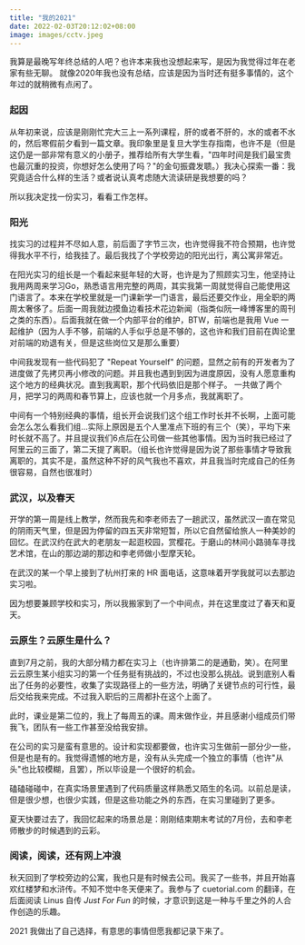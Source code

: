 ```yaml
---
title: "我的2021"
date: 2022-02-03T20:12:02+08:00
image: images/cctv.jpeg
---
```


我算是最晚写年终总结的人吧？也许本来我也没想起来写，是因为我觉得过年在老家有些无聊。 就像2020年我也没有总结，应该是因为当时还有挺多事情的，这个年过的就稍微有点闲了。

### 起因

从年初来说，应该是刚刚忙完大三上一系列课程，肝的或者不肝的，水的或者不水的，然后寒假前夕看到一篇文章。我印象里是复旦大学生存指南，也许不是（但是这仍是一部非常有意义的小册子，推荐给所有大学生看，"四年时间是我们最宝贵也最沉重的投资，你想好怎么使用了吗？"的金句振聋发聩。）我决心探索一番：我究竟适合什么样的生活？或者说认真考虑随大流读研是我想要的吗？

所以我决定找一份实习，看看工作怎样。

### 阳光

找实习的过程并不尽如人意，前后面了字节三次，也许觉得我不符合预期，也许觉得我水平不行，给我挂了。最后我找了个学校旁边的阳光出行，离公寓非常近。

在阳光实习的组长是一个看起来挺年轻的大哥，也许是为了照顾实习生，他坚持让我用两周来学习Go，熟悉语言用完整的两周，其实我第一周就觉得自己能使用这门语言了。本来在学校里就是一门课新学一门语言，最后还要交作业，用全职的两周太奢侈了。后面一周我就边摸鱼边看技术花边新闻（指类似阮一峰博客里的周刊之类的东西）。后面我就在做一个内部平台的维护，BTW，前端也是我用 Vue 一起维护（因为人手不够，前端的人手似乎总是不够的，这也许和我们目前在舆论里对前端的劝退有关，但是这些岗位又是那么重要）

中间我发现有一些代码犯了 "Repeat Yourself" 的问题，显然之前有的开发者为了进度做了先拷贝再小修改的问题。并且我也遇到到因为进度原因，没有人愿意重构这个地方的经典状况。直到我离职，那个代码依旧是那个样子。 一共做了两个月，把学习的两周和春节算上，应该也就一个月多点，我就离职了。

中间有一个特别经典的事情，组长开会说我们这个组工作时长并不长啊，上面可能会怎么怎么看我们组...实际上原因是五个人里准点下班的有三个（笑），平均下来时长就不高了。并且提议我们6点后在公司做一些其他事情。因为当时我已经过了阿里云的三面了，第二天提了离职。（组长也许觉得是因为说了那些事情才导致我离职的，其实不是，虽然这种不好的风气我也不喜欢，并且我当时完成自己的任务很容易，自然也很准时）

### 武汉，以及春天

开学的第一周是线上教学，然而我先和李老师去了一趟武汉，虽然武汉一直在常见的阴雨天气里，但是因为停留的四五天非常短暂，所以它自然留给旅人一种美妙的回忆。在武汉约在武大的老朋友一起逛校园，赏樱花。于磨山的林间小路骑车寻找艺术馆，在山的那边湖的那边和李老师做小型摩天轮。

在武汉的某一个早上接到了杭州打来的 HR 面电话，这意味着开学我就可以去那边实习啦。

因为想要兼顾学校和实习，所以我搬家到了一个中间点，并在这里度过了春天和夏天。

### 云原生？云原生是什么？

直到7月之前，我的大部分精力都在实习上（也许排第二的是通勤，笑）。在阿里云云原生某小组实习的第一个任务挺有挑战的，不过也没那么挑战。说到底别人看出了任务的必要性，收集了实现路径上的一些方法，明确了关键节点的可行性，最后交给我来完成。不过我入职后的三周都扑在这个上面了。

此时，课业是第二位的，我上了每周五的课。周末做作业，并且感谢小组成员们带我飞，团队有一些工作甚至没给我安排。

在公司的实习是蛮有意思的。设计和实现都要做，也许实习生做前一部分少一些，但是也是有的。我觉得遗憾的地方是，没有从头完成一个独立的事情（也许"从头"也比较模糊，且罢），所以毕设是一个很好的机会。

磕磕碰碰中，在真实场景里遇到了代码质量这样熟悉又陌生的名词。以前总是读，但是很少想，也很少实践，但是这些功能之外的东西，在实习里碰到了更多。

夏天快要过去了，我回忆起来的场景总是：刚刚结束期末考试的7月份，去和李老师散步的时候遇到的云彩。

### 阅读，阅读，还有网上冲浪

秋天回到了学校旁边的公寓，我也只是有时候去公司。我买了一些书，并且开始喜欢红楼梦和水浒传。不知不觉中冬天便来了。我参与了 cuetorial.com 的翻译，在后面阅读 Linus 自传 _Just For Fun_ 的时候，才意识到这是一种与千里之外的人合作创造的乐趣。

2021 我做出了自己选择，有意思的事情但愿我都记录下来了。